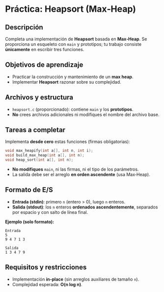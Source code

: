 # Práctica: Heapsort (Max‑Heap)

## Descripción

Completa una implementación de **Heapsort** basada en **Max‑Heap**. Se proporciona un esqueleto con `main` y prototipos; tu trabajo consiste **únicamente** en escribir tres funciones.

## Objetivos de aprendizaje

* Practicar la construcción y mantenimiento de un **max heap**.
* Implementar **Heapsort** razonar sobre su complejidad.

## Archivos y estructura

* `heapsort.c` (proporcionado): contiene `main` y los **prototipos**.
* **No** crees archivos adicionales ni modifiques el nombre del archivo base.

## Tareas a completar

Implementa **desde cero** estas funciones (firmas obligatorias):

```c
void max_heapify(int a[], int n, int i);
void build_max_heap(int a[], int n);
void heap_sort(int a[], int n);
```

* **No modifiques** `main`, ni las firmas, ni el tipo de los parámetros.
* La salida debe ser el arreglo **en orden ascendente** (usa Max‑Heap).

## Formato de E/S

* **Entrada (stdin)**: primero `n` (entero > 0), luego `n` enteros.
* **Salida (stdout)**: los `n` enteros **ordenados ascendentemente**, separados por espacio y con salto de línea final.

**Ejemplo (solo formato):**

```
Entrada
5
9 4 7 1 3

Salida
1 3 4 7 9
```

## Requisitos y restricciones

* Implementación **in‑place** (sin arreglos auxiliares de tamaño `n`).
* Complejidad esperada: **O(n log n)**.
